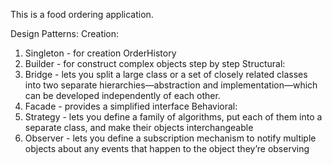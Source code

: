 This is a food ordering application.

Design Patterns:
    Creation:
1) Singleton - for creation OrderHistory
2) Builder - for construct complex objects step by step
    Structural:
3) Bridge - lets you split a large class or a set of closely related classes into two separate hierarchies—abstraction
            and implementation—which can be developed independently of each other.
4) Facade - provides a simplified interface
    Behavioral:
5) Strategy - lets you define a family of algorithms, put each of them into a separate class, and make their objects interchangeable
6) Observer - lets you define a subscription mechanism to notify multiple objects about any events that happen to the object they’re observing


